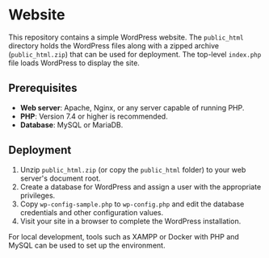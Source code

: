 # Website

This repository contains a simple WordPress website. The `public_html` directory holds the WordPress files along with a zipped archive (`public_html.zip`) that can be used for deployment. The top-level `index.php` file loads WordPress to display the site.

## Prerequisites

- **Web server**: Apache, Nginx, or any server capable of running PHP.
- **PHP**: Version 7.4 or higher is recommended.
- **Database**: MySQL or MariaDB.

## Deployment

1. Unzip `public_html.zip` (or copy the `public_html` folder) to your web server's document root.
2. Create a database for WordPress and assign a user with the appropriate privileges.
3. Copy `wp-config-sample.php` to `wp-config.php` and edit the database credentials and other configuration values.
4. Visit your site in a browser to complete the WordPress installation.

For local development, tools such as XAMPP or Docker with PHP and MySQL can be used to set up the environment.

